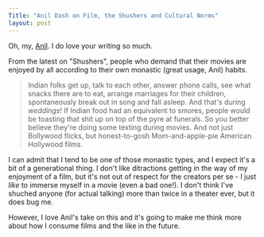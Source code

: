 ```yaml
---
Title: "Anil Dash on Film, the Shushers and Cultural Norms"
layout: post
---
```


Oh, my, [Anil](http://dashes.com/anil/). I do love your writing so much.

From the latest on "Shushers", people who demand that their movies are enjoyed by all according to their own monastic (great usage, Anil) habits.

>Indian folks get up, talk to each other, answer phone calls, see what snacks there are to eat, arrange marriages for their children, spontaneously break out in song and fall asleep. And that's during *weddings*! If Indian food had an equivalent to smores, people would be toasting that shit up on top of the pyre at funerals. So you better believe they're doing some texting during movies. And not just Bollywood flicks, but honest-to-gosh Mom-and-apple-pie American Hollywood films.

I can admit that I tend to be one of those monastic types, and I expect it's a bit of a generational thing. I don't like ditractions getting in the way of my enjoyment of a film, but it's not out of respect for the creators per se - I just *like* to immerse myself in a movie (even a bad one!). I don't think I've shuched anyone (for actual talking) more than twice in a theater ever, but it does bug me.

However, I love Anil's take on this and it's going to make me think more about how I consume films and the like in the future.